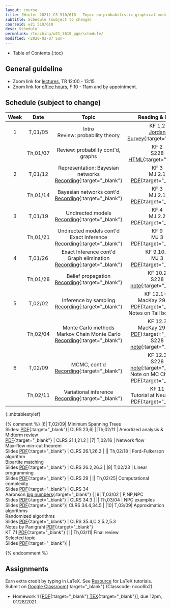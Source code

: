```yaml
---
layout: course
title: (Winter 2021) CS 510/610 - Topic on probabilistic graphical models 
subtitle: Schedule (subject to change)
courseid: w21 510/610
desc: Schedule
permalink: /teaching/w21_5610_pgm/schedule/
modified: <2020-02-07 Sun>
---
```


* Table of Contents
{:toc}

## General guideline
* Zoom link for [lectures](https://pdx.zoom.us/j/84402610802?pwd=T1RZOVRaZXpDcmVObktvcmd2b205QT09), TR 12:00 - 13:15. 
* Zoom link for [office hours](https://pdx.zoom.us/j/88237483669?pwd=LzEveUtKVG96ZXRuVVZTWDY2a0Judz09), F 10 - 11am and by appointment.

## Schedule (subject to change)

| Week | Date  | Topic | Reading & Note |
|:-----:| :---------: |:----------:|:-----:|
|1| T,01/05  | Intro <br> Review: probability theory <br>  | KF 1,2 <br> [Jordan Survey](https://projecteuclid.org/euclid.ss/1089808279){:target="_blank"} |
|| Th,01/07 | Review: probability cont'd, graphs | KF 2 <br> S228 [HTML](https://ermongroup.github.io/cs228-notes/preliminaries/probabilityreview/){:target="_blank"} |
|2| T,01/12 |  Representation: Bayesian networks <br> [Recording](https://pdx.zoom.us/rec/share/7gMJi75YUEv1VfmNPLmAoDwI4xrc_rLdbV7LlnnROIDGouhH4e1K0Q0WBmCoCE5u.bf61YsI3rH51VHET){:target="_blank"} | KF 3 <br> MJ 2.1 [PDF](https://people.eecs.berkeley.edu/~jordan/prelims/chapter2.pdf){:target="_blank"} | 
|| Th,01/14 | Bayesian networks cont'd <br> [Recording](https://pdx.zoom.us/rec/share/HJDSO8tAXOZRAD56BCzwMFtxKXP2w8Vii6Az8cv97o5iYTI0s6f64_WqaTeyFUxm.q9ryZ9DNur_09wlO){:target="_blank"} | KF 3 <br> MJ 2.1 [PDF](https://people.eecs.berkeley.edu/~jordan/prelims/chapter2.pdf){:target="_blank"} | 
|3| T,01/19| Undirected models <br> [Recording](https://pdx.zoom.us/rec/share/H1eyFm_apSCwb-TAu5bKaHJkaJlDStH9oyL_SXASIFHHMM75gAygBf5PsPUFAUd1.APk5QM35bFxOuE3Q){:target="_blank"}  | KF 4 <br> MJ 2.2 [PDF](https://people.eecs.berkeley.edu/~jordan/prelims/chapter2.pdf){:target="_blank"} |
|| Th,01/21 | Undirected models cont'd <br> Exact Inference <br> [Recording](https://pdx.zoom.us/rec/share/P8hIMl1GDQGEjPLU2fztyc0VzbkLisFPPkUcNDXz54rUtcIrtLyP6Q6xh5_-tadF.qHTji6plKqvwqyEe){:target="_blank"} | KF 9 <br> MJ 3 [PDF](https://people.eecs.berkeley.edu/~jordan/prelims/chapter3.pdf){:target="_blank"} |
|4| T,01/26 | Exact Inference cont'd <br> Graph elimination [Recording](https://pdx.zoom.us/rec/share/bvxOcWx5wnrheszQTWvVcnLnCqtHpY2nnZ6TkXGe1Dli7rEl3x4R-dR8KAMmgiAZ.qTJpAp9hNnM6rYgT){:target="_blank"} | KF 9,10.2 <br> MJ 3 [PDF](https://people.eecs.berkeley.edu/~jordan/prelims/chapter3.pdf){:target="_blank"} <br> |
|| Th,01/28 | Belief propagation  <br> [Recording](https://pdx.zoom.us/rec/share/F8taxxshuz-_wHJ6eCkkYZ38cp2cxawov-FLQwlo-xokMmCGy6meVHH1AISkr0kj.9hqxyiYq0dXVuu5p){:target="_blank"} | KF 10.2 <br> S228 [note](https://ermongroup.github.io/cs228-notes/inference/jt/){:target="_blank"}|
|5| T,02/02 | Inference by sampling [Recording](https://pdx.zoom.us/rec/share/6e3YhMI0AFMDC7PAYAv9vSzA-BOMP4r9Pax6FUoeGJDc-oCEG-QSudRbCNuyD5FB.5mxctYTvGTXGb3sq){:target="_blank"} | KF 12.1-2 <br> MacKay 29.1-3 [PDF](http://www.inference.phy.cam.ac.uk/itprnn/book.pdf#page=368){:target="_blank"} <br> Notes on Tail bounds [I](https://cs-people.bu.edu/sofya/cs537/Slides/CS537-Lec9.pdf) [II](https://cs-people.bu.edu/sofya/cs537/Slides/CS537-Lec10.pdf) |
|| Th,02/04 | Monte Carlo methods <br> Markov Chain Monte Carlo <br> [Recording](https://pdx.zoom.us/rec/share/lWL-kv8lHLkAr-zmovy0yR8T675snbjRuD2cEzm0gtwJUCiveRg4lDhqxhgg2zXL.NtVdAfMvxn8kA8uq){:target="_blank"} | KF 12.3 <br> MacKay 29.4-6 [PDF](http://www.inference.phy.cam.ac.uk/itprnn/book.pdf#page=368){:target="_blank"} S228 [note](https://ermongroup.github.io/cs228-notes/inference/sampling/){:target="_blank"}|
|6| T,02/09| MCMC, cont'd <br> [Recording](){:target="_blank"}| KF 12.3 <br> S228 [note](https://ermongroup.github.io/cs228-notes/inference/sampling/){:target="_blank"} <br> Note on MC Chapter 6 [PDF](https://www.cs.princeton.edu/~arora/pubs/toolkit.pdf){:target="_blank"} |
||Th,02/11| Variational inference <br> [Recording](){:target="_blank"} | KF 11 <br> Tutorial at NeurIPS'16 [PDF](https://media.nips.cc/Conferences/2016/Slides/6199-Slides.pdf){:target="_blank"} |

{:.mbtablestylef}

{% comment %}
|6| T,02/09| Minimum Spanning Trees <br> Slides: [PDF]({{base}}/teaching/w21_5684_alg/w21_5684_lec11.pdf){:target="_blank"}| CLRS 23,6|
||Th,02/11 | Amortized analysis & Midterm review <br> [PDF]({{base}}/teaching/w21_5684_alg/w21_5684_lec12.pdf){:target="_blank"} | CLRS 21.1,21.2 |
|7| T,02/16 | Network flow <br> Max-flow min-cut theorem <br> Slides [PDF]({{base}}/teaching/w21_5684_alg/w21_5684_lec13.pdf){:target="_blank"} | CLRS 26.1,26.2 |
|| Th,02/18 | Ford-Fulkerson algorithm <br> Bipartite matching <br> Slides [PDF]({{base}}/teaching/w21_5684_alg/w21_5684_lec14.pdf){:target="_blank"} | CLRS 26.2,26.3 |
|8| T,02/23 | Linear programming <br> Slides [PDF]({{base}}/teaching/w21_5684_alg/w21_5684_lec15.pdf){:target="_blank"} | CLRS 29 |
|| Th,02/25| Computational complexity <br> Slides [PDF]({{base}}/teaching/w21_5684_alg/w21_5684_lec16.pdf){:target="_blank"} | CLRS 34 <br> Aaronson [big numbers](https://www.scottaaronson.com/writings/bignumbers.html){:target="_blank"} |
|9| T,03/02 | P,NP,NPC <br> Slides [PDF]({{base}}/teaching/w21_5684_alg/w21_5684_lec17.pdf){:target="_blank"} |  CLRS 34.3 |
|| Th,03/04 | NPC examples  <br> Slides [PDF]({{base}}/teaching/w21_5684_alg/w21_5684_lec18.pdf){:target="_blank"}| CLRS 34.4,34.5 |
|10| T,03/09| Approximation algorithms <br> Randomized algorithms <br> Slides [PDF]({{base}}/teaching/w21_5684_alg/w21_5684_lec19.pdf){:target="_blank"}  | CLRS 35.4,C.2,5.2,5.3 <br> Notes by Panigrahi [PDF](https://www2.cs.duke.edu/courses/fall15/compsci532/scribe_notes/lec13.pdf){:target="_blank"} <br> KT 7.1 [PDF]({{base}}/teaching/f19_629_alg/f19_629_rand_KT.pdf){:target="_blank"} |
|| Th,03/11| Final review<br> Selected topic <br> Slides [PDF]({{base}}/teaching/w21_5684_alg/w21_5684_lec20.pdf){:target="_blank"}| |

{% endcomment %}
## Assignments

Earn extra credit by typing in LaTeX. See [Resource]({{base}}/teaching/w21_5864_alg/resource/) for LaTeX tutorials. Submit on [Google Classroom](https://classroom.google.com/c/MjU1MTE1MjU4MDI3?cjc=ncoc6b2){:target="_blank"} (Classcode: ncoc6b2).
*  Homework 1
   [[PDF]({{base}}/teaching/w21_5610_pgm/w21_pgm_hw1.pdf){:target="_blank"},[TEX]({{base}}/teaching/w21_5610_alg/w21_pgm_hw1.tex){:target="_blank"}],
   due 12pm, 01/28/2021. 
